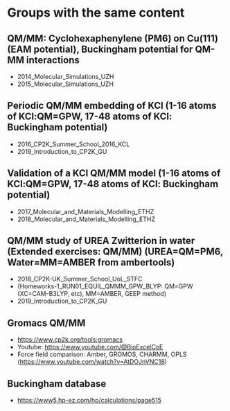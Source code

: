 # Groups with the same content

## QM/MM: Cyclohexaphenylene (PM6) on Cu(111) (EAM potential), Buckingham potential for QM-MM interactions
- 2014_Molecular_Simulations_UZH
- 2015_Molecular_Simulations_UZH


## Periodic QM/MM embedding of KCl (1-16 atoms of KCl:QM=GPW, 17-48 atoms of KCl: Buckingham potential)
- 2016_CP2K_Summer_School_2016_KCL
- 2019_Introduction_to_CP2K_GU


## Validation of a KCl QM/MM model (1-16 atoms of KCl:QM=GPW, 17-48 atoms of KCl: Buckingham potential)
- 2017_Molecular_and_Materials_Modelling_ETHZ
- 2018_Molecular_and_Materials_Modelling_ETHZ

## QM/MM study of UREA Zwitterion in water (Extended exercises: QM/MM) (UREA=QM=PM6, Water=MM=AMBER from ambertools)
- 2018_CP2K-UK_Summer_School_UoL_STFC
- (Homeworks-1_RUN01_EQUIL_QMMM_GPW_BLYP: QM=GPW (XC=CAM-B3LYP, etc), MM=AMBER, GEEP method)
- 2019_Introduction_to_CP2K_GU


## Gromacs QM/MM
- https://www.cp2k.org/tools:gromacs
- Youtube: https://www.youtube.com/@BioExcelCoE
- Force field comparison: Amber, GROMOS, CHARMM, OPLS (https://www.youtube.com/watch?v=AtDOJnVNC18)


## Buckingham database
- https://www5.hp-ez.com/hp/calculations/page515
